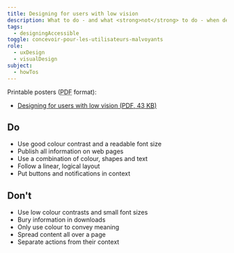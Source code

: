 ```yaml
---
title: Designing for users with low vision
description: What to do - and what <strong>not</strong> to do - when designing for users with low vision.
tags:
  - designingAccessible
toggle: concevoir-pour-les-utilisateurs-malvoyants
role:
  - uxDesign
  - visualDesign
subject:
  - howTos
---
```


Printable posters (<abbr title="Portable Document Format">PDF</abbr> format):

- <a href="{{ pathPrefix }}/docs/posters/LowVision-en_2023.pdf" download>Designing for users with low vision (<abbr title="Portable Document Format">PDF</abbr>, 43 <abbr title="KiloByte">KB</abbr>)</a>

<div class="row">
<div class="col-md-6">

## <span class="fas fa-thumbs-up mrgn-rght-md" aria-hidden="true"></span> Do

- Use good colour contrast and a readable font size
- Publish all information on web pages
- Use a combination of colour, shapes and text
- Follow a linear, logical layout
- Put buttons and notifications in context

</div>
<div class="col-md-6">

## <span class="fas fa-thumbs-down mrgn-rght-md" aria-hidden="true"></span> Don't

- Use low colour contrasts and small font sizes
- Bury information in downloads
- Only use colour to convey meaning
- Spread content all over a page
- Separate actions from their context

</div>
</div>
